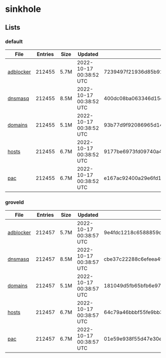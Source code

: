 # sinkhole

## Lists

### default

|File|Entries|Size|Updated|Hash|
|-|-|-|-|-|
|[adblocker](https://raw.githubusercontent.com/groveld/sinkhole/lists/default/adblocker.txt)|212455|5.7M|2022-10-17 00:38:52 UTC|7239497f21936d85b915c07f4f0c33681efde4f4c8b95fdd8ba64475e2c76912|
|[dnsmasq](https://raw.githubusercontent.com/groveld/sinkhole/lists/default/dnsmasq.txt)|212455|8.5M|2022-10-17 00:38:52 UTC|400dc08ba063346d15e0415a7c88ac4dfbb566a61c812d7d398142202f1a275f|
|[domains](https://raw.githubusercontent.com/groveld/sinkhole/lists/default/domains.txt)|212455|5.1M|2022-10-17 00:38:52 UTC|93b77d9f92086965d14c8642d8127e241b4a7711c0b74aa7f236dbd1871708bd|
|[hosts](https://raw.githubusercontent.com/groveld/sinkhole/lists/default/hosts.txt)|212455|6.7M|2022-10-17 00:38:52 UTC|9177be6973fd09740a43c0e61044f8214c1b1f6a7113af504e3c724586f34452|
|[pac](https://raw.githubusercontent.com/groveld/sinkhole/lists/default/pac.txt)|212455|6.7M|2022-10-17 00:38:52 UTC|e167ac92400a29e6fd1105b0952476e75e7060b46d068a1253eed02fc5f9665f|

### groveld

|File|Entries|Size|Updated|Hash|
|-|-|-|-|-|
|[adblocker](https://raw.githubusercontent.com/groveld/sinkhole/lists/groveld/adblocker.txt)|212457|5.7M|2022-10-17 00:38:57 UTC|9e4fdc1218c6588859d174c07da2a2a69daacefa6764fbe6ccd5e309d59defc4|
|[dnsmasq](https://raw.githubusercontent.com/groveld/sinkhole/lists/groveld/dnsmasq.txt)|212457|8.5M|2022-10-17 00:38:57 UTC|cbe37c22288c6efeea49f3fefbcb7392469f134a61452131a9ff2073e7f1cd72|
|[domains](https://raw.githubusercontent.com/groveld/sinkhole/lists/groveld/domains.txt)|212457|5.1M|2022-10-17 00:38:57 UTC|181049d5fb65bfb6e972add0f094724daa14f44d6d0ae8b12c2323b080341632|
|[hosts](https://raw.githubusercontent.com/groveld/sinkhole/lists/groveld/hosts.txt)|212457|6.7M|2022-10-17 00:38:57 UTC|64c79a46bbbf55fe9bb376bc4e4835907801ef8be1fb6453f578f8f0a6e06021|
|[pac](https://raw.githubusercontent.com/groveld/sinkhole/lists/groveld/pac.txt)|212457|6.7M|2022-10-17 00:38:57 UTC|01e59e938f55d47e30e4c30a43ec7c29caa020775082a60c9e9bb872f347d822|
